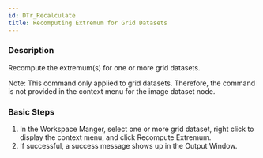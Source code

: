 ```yaml
---
id: DTr_Recalculate
title: Recomputing Extremum for Grid Datasets  
---  
```

### Description

Recompute the extremum(s) for one or more grid datasets.

Note: This command only applied to grid datasets. Therefore, the command is not provided in the context menu for the image dataset node.

### Basic Steps

  1. In the Workspace Manger, select one or more grid dataset, right click to display the context menu, and click Recompute Extremum. 
  2. If successful, a success message shows up in the Output Window. 

